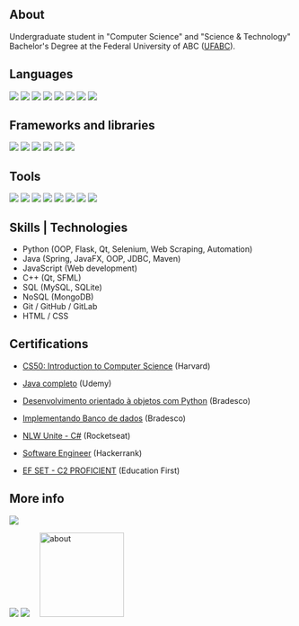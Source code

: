 ## About
Undergraduate student in "Computer Science" and "Science & Technology" Bachelor's Degree at the Federal University of ABC (<a href="https://www.ufabc.edu.br/en/">UFABC</a>).

## Languages
<img src="https://img.shields.io/badge/Python-14354C?style=for-the-badge&logo=python&logoColor=white"></img> <img src="https://img.shields.io/badge/Java-f89820?style=for-the-badge&logo=OpenJDK&logoColor=white"></img> <img src="https://img.shields.io/badge/C-A8B9CC?style=for-the-badge&logo=c&logoColor=white"></img> <img src="https://img.shields.io/badge/C Sharp-239120?style=for-the-badge&logo=csharp&logoColor=white"></img> <img src="https://img.shields.io/badge/C%2B%2B-00599C?style=for-the-badge&logo=c%2B%2B&logoColor=white"></img> <img src="https://img.shields.io/badge/JavaScript-F7DF1E?style=for-the-badge&logo=javascript&logoColor=black"></img> <img src="https://img.shields.io/badge/HTML-239120?style=for-the-badge&logo=html5&logoColor=white"></img> <img src="https://img.shields.io/badge/-CSS-1572B6?logo=css3&style=for-the-badge&logoColor=white"></img> 

## Frameworks and libraries
<img src="https://img.shields.io/badge/-Spring%20boot-6DB33F?logo=springboot&style=for-the-badge&logoColor=white"></img> <img src="https://img.shields.io/badge/Flask-000000?style=for-the-badge&logo=flask&logoColor=white"></img> <img src="https://img.shields.io/badge/Django-092E20?style=for-the-badge&logo=django&logoColor=white"></img> <img src="https://img.shields.io/badge/-SFML-darkgreen?logo=sfml&style=for-the-badge"></img> <img src="https://img.shields.io/badge/-Qt-41CD52?logo=pypi&style=for-the-badge"></img> <img src="https://img.shields.io/badge/-OpenAI-412991?logo=openai&style=for-the-badge"></img>

## Tools
<img src="https://img.shields.io/badge/MySQL-4479A1?style=for-the-badge&logo=mysql&logoColor=white"></img> <img src="https://img.shields.io/badge/SQLite-07405E?style=for-the-badge&logo=sqlite&logoColor=white"></img> <img src="https://img.shields.io/badge/MongoDB-47A248?style=for-the-badge&logo=mongodb&logoColor=white"></img> <img src="https://img.shields.io/badge/Microsoft_Excel-217346?style=for-the-badge&logo=microsoft-excel&logoColor=white"></img> <img src="https://img.shields.io/badge/Git-E34F26?style=for-the-badge&logo=git&logoColor=white"></img> <img src="https://img.shields.io/badge/-PyPi-3775A9?logo=pypi&style=for-the-badge&logoColor=white"></img> <img src="https://img.shields.io/badge/-GitLab-FC6D26?logo=gitlab&style=for-the-badge&logoColor=white"></img> <img src="https://img.shields.io/badge/-Bootstrap-7952B3?logo=bootstrap&style=for-the-badge&logoColor=white"></img>

## Skills | Technologies
- Python (OOP, Flask, Qt, Selenium, Web Scraping, Automation)
- Java (Spring, JavaFX, OOP, JDBC, Maven)
- JavaScript (Web development)
- C++ (Qt, SFML)
- SQL (MySQL, SQLite)
- NoSQL (MongoDB)
- Git / GitHub / GitLab
- HTML / CSS

## Certifications
- <a href="https://certificates.cs50.io/d5661a4d-b690-4703-9810-f29032ee439d.pdf?size=letter">CS50: Introduction to Computer Science</a> (Harvard)

- <a href="https://www.udemy.com/certificate/UC-60664b2a-bd7e-4dd2-b1cd-34ab5f33c4c6/">Java completo</a> (Udemy)

- <a href="https://www.ev.org.br/validar-certificado">Desenvolvimento orientado à objetos com Python</a> (Bradesco)

- <a href="https://www.ev.org.br/validar-certificado">Implementando Banco de dados</a> (Bradesco)

- <a href="https://app.rocketseat.com.br/certificates/56cb835e-0218-4c56-8871-9e22964dee6d">NLW Unite - C#</a> (Rocketseat)

- <a href="https://www.hackerrank.com/certificates/5088df8c94e7">Software Engineer</a> (Hackerrank)

- <a href="https://cert.efset.org/eMDkBX">EF SET - C2 PROFICIENT</a> (Education First)
  
## More info
<img src="https://github-readme-streak-stats.herokuapp.com/?user=docafavarato&theme=dark"/>
  
<a href="mailto:docafavarato@gmail.com" target="_blank"><img src="https://img.shields.io/badge/Gmail-D14836?style=for-the-badge&logo=gmail&logoColor=white"></img></a>
<a href="https://www.linkedin.com/in/favarato/" target="_blank"><img src="https://img.shields.io/badge/-LinkedIn-%230077B5?style=for-the-badge&logo=linkedin&logoColor=white" target="_blank"></a> 
&emsp;<a href="https://www.ufabc.edu.br/en/"><img width="150" alt="about" src="https://labjuta.com.br/wp-content/uploads/2022/03/ufabc_logo.png"></a>

